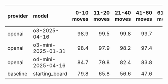 | provider   | model              |   0-10 moves |   11-20 moves |   21-40 moves |   41-60 moves |   61-80 moves |   81-100 moves |
|:-----------|:-------------------|-------------:|--------------:|--------------:|--------------:|--------------:|---------------:|
| openai     | o3-2025-04-16      |         98.9 |          99.5 |          99.8 |          99.7 |          99.7 |           98.9 |
| openai     | o3-mini-2025-01-31 |         98.4 |          97.9 |          98.2 |          97.4 |          96.7 |           95.1 |
| openai     | o4-mini-2025-04-16 |         84.7 |          79.8 |          82.4 |          83.8 |          83.4 |           88.1 |
| baseline   | starting_board     |         79.8 |          65.8 |          56.6 |          47.6 |          42.4 |           39.7 |